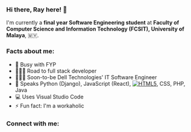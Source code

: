 ### Hi there, Ray here! 👋

I'm currently a **final year Software Engineering student** at **Faculty of Computer Science and Information Technology (FCSIT), University of Malaya**, 🇲🇾.

### Facts about me:

- 🔭 Busy with FYP
- 🏃🏻‍♂️ Road to full stack developer
- 👨🏻‍💻 Soon-to-be Dell Technologies' IT Software Engineer
- 💬 Speaks Python (Django), JavaScript (React), [![HTML5](http://resources.spacexchimp.com/images/logos/HTML5.png)](), CSS, PHP, Java
- 💻 Uses Visual Studio Code
- ⚡ Fun fact: I'm a workaholic

### Connect with me:


